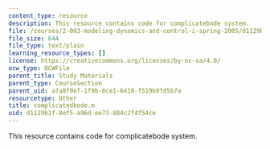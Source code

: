 ```yaml
---
content_type: resource
description: This resource contains code for complicatebode system.
file: /courses/2-003-modeling-dynamics-and-control-i-spring-2005/d1129b1f8ef5a96dee73884c2f4f54ce_complicatedbode.m
file_size: 644
file_type: text/plain
learning_resource_types: []
license: https://creativecommons.org/licenses/by-nc-sa/4.0/
ocw_type: OCWFile
parent_title: Study Materials
parent_type: CourseSection
parent_uid: a7a8f9ef-1f9b-6ce1-6418-f519b9fd5b7a
resourcetype: Other
title: complicatedbode.m
uid: d1129b1f-8ef5-a96d-ee73-884c2f4f54ce
---
```

This resource contains code for complicatebode system.